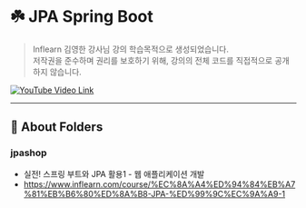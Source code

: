 # ☘️ JPA Spring Boot

> Inflearn 김영한 강사님 강의 학습목적으로 생성되었습니다.  
> 저작권을 준수하며 권리를 보호하기 위해, 강의의 전체 코드를 직접적으로 공개하지 않습니다.


[![YouTube Video Link](https://i.ytimg.com/vi/ZgtvcyH58ys/maxresdefault.jpg)](https://youtu.be/ZgtvcyH58ys)

---
## 📂 About Folders
### jpashop
- 실전! 스프링 부트와 JPA 활용1 - 웹 애플리케이션 개발
- https://www.inflearn.com/course/%EC%8A%A4%ED%94%84%EB%A7%81%EB%B6%80%ED%8A%B8-JPA-%ED%99%9C%EC%9A%A9-1

